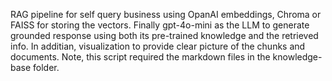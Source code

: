 RAG pipeline for self query business using OpanAI embeddings, Chroma or FAISS for storing the vectors.
Finally gpt-4o-mini as the LLM to generate grounded response using both its pre-trained knowledge and the retrieved info.
In additian, visualization to provide clear picture of the chunks and documents.
Note, this script required the markdown files in the knowledge-base folder.
